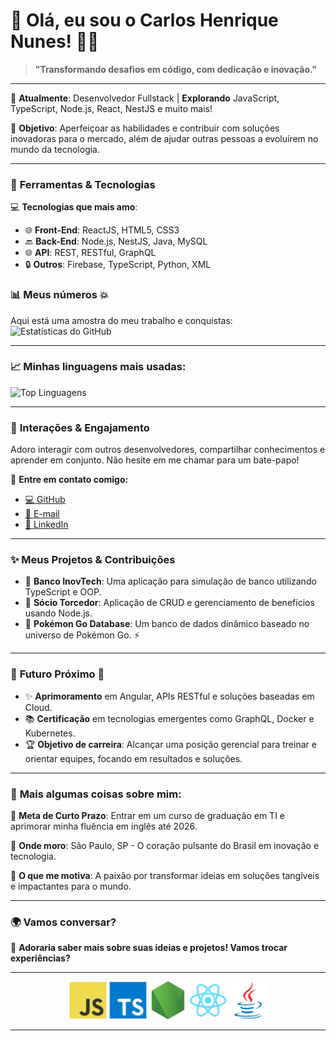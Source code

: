 # 👋 Olá, eu sou o Carlos Henrique Nunes! 👨‍💻

> **"Transformando desafios em código, com dedicação e inovação."**

---

💼 **Atualmente**: Desenvolvedor Fullstack | **Explorando** JavaScript, TypeScript, Node.js, React, NestJS e muito mais!

🚀 **Objetivo**: Aperfeiçoar as habilidades e contribuir com soluções inovadoras para o mercado, além de ajudar outras pessoas a evoluírem no mundo da tecnologia.

---

### 🔧 **Ferramentas & Tecnologias**

💻 **Tecnologias que mais amo**:
- 🌐 **Front-End**: ReactJS, HTML5, CSS3
- 🔙 **Back-End**: Node.js, NestJS, Java, MySQL
- 🌐 **API**: REST, RESTful, GraphQL
- 🔒 **Outros**: Firebase, TypeScript, Python, XML

### 📊 **Meus números** 💥
Aqui está uma amostra do meu trabalho e conquistas:
![Estatísticas do GitHub](https://github-readme-stats.vercel.app/api?username=CrMessiProgrammer&show_icons=true&theme=radical&count_private=true)

---

### 📈 **Minhas linguagens mais usadas**:

![Top Linguagens](https://github-readme-stats.vercel.app/api/top-langs/?username=CrMessiProgrammer&layout=compact&langs_count=16&theme=radical)

---

### 💬 **Interações & Engajamento**
Adoro interagir com outros desenvolvedores, compartilhar conhecimentos e aprender em conjunto. Não hesite em me chamar para um bate-papo!

💬 **Entre em contato comigo:**
- [💻 GitHub](https://github.com/CarlosHNDev)
- [📧 E-mail](mailto:carloshnunes383@gmail.com)
- [🔗 LinkedIn](https://www.linkedin.com/in/carlos-henrique-nunes-234005190)

---

### ✨ **Meus Projetos & Contribuições**

- 💼 **Banco InovTech**: Uma aplicação para simulação de banco utilizando TypeScript e OOP.
- 🚀 **Sócio Torcedor**: Aplicação de CRUD e gerenciamento de benefícios usando Node.js.
- 📱 **Pokémon Go Database**: Um banco de dados dinâmico baseado no universo de Pokémon Go. ⚡

---

### 🚀 **Futuro Próximo** 🎯

- ✨ **Aprimoramento** em Angular, APIs RESTful e soluções baseadas em Cloud.
- 📚 **Certificação** em tecnologias emergentes como GraphQL, Docker e Kubernetes.
- 🏆 **Objetivo de carreira**: Alcançar uma posição gerencial para treinar e orientar equipes, focando em resultados e soluções.

---

### 💫 **Mais algumas coisas sobre mim:**

📅 **Meta de Curto Prazo**: Entrar em um curso de graduação em TI e aprimorar minha fluência em inglês até 2026.

📍 **Onde moro**: São Paulo, SP - O coração pulsante do Brasil em inovação e tecnologia.

💬 **O que me motiva**: A paixão por transformar ideias em soluções tangíveis e impactantes para o mundo.

---

### 🌍 **Vamos conversar?**

🔌 **Adoraria saber mais sobre suas ideias e projetos! Vamos trocar experiências?**

---

<div align="center">
  <img src="https://raw.githubusercontent.com/devicons/devicon/master/icons/javascript/javascript-original.svg" width="60" />
  <img src="https://raw.githubusercontent.com/devicons/devicon/master/icons/typescript/typescript-original.svg" width="60" />
  <img src="https://raw.githubusercontent.com/devicons/devicon/master/icons/nodejs/nodejs-original.svg" width="60" />
  <img src="https://raw.githubusercontent.com/devicons/devicon/master/icons/react/react-original.svg" width="60" />
  <img src="https://raw.githubusercontent.com/devicons/devicon/master/icons/java/java-original.svg" width="60" />
</div>

---
